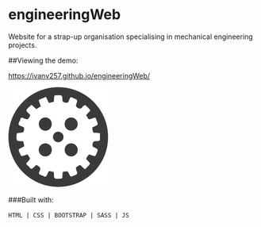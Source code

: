 # engineeringWeb
Website for a strap-up organisation specialising in mechanical engineering projects.

##Viewing the demo:

https://ivanv257.github.io/engineeringWeb/

<img src="assets\exoulogogear.png"><br />

###Built with:
```
HTML | CSS | BOOTSTRAP | SASS | JS
```
